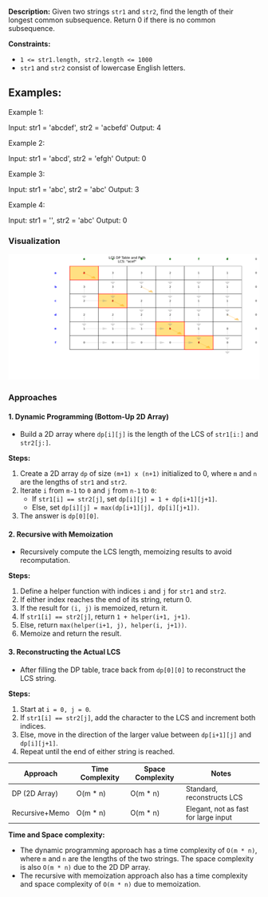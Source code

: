 **Description:**
Given two strings `str1` and `str2`, find the length of their longest common subsequence. Return 0 if there is no common subsequence.

**Constraints:**
- `1 <= str1.length, str2.length <= 1000`
- `str1` and `str2` consist of lowercase English letters.

## Examples:
Example 1:

Input: str1 = 'abcdef', str2 = 'acbefd'
Output: 4

Example 2:

Input: str1 = 'abcd', str2 = 'efgh'
Output: 0

Example 3:

Input: str1 = 'abc', str2 = 'abc'
Output: 3

Example 4:

Input: str1 = '', str2 = 'abc'
Output: 0

### Visualization
![Screenshot](../../../../images/lcs.png)
### Approaches

#### 1. Dynamic Programming (Bottom-Up 2D Array)
- Build a 2D array where `dp[i][j]` is the length of the LCS of `str1[i:]` and `str2[j:]`.

**Steps:**
1. Create a 2D array `dp` of size `(m+1) x (n+1)` initialized to 0, where `m` and `n` are the lengths of `str1` and `str2`.
2. Iterate `i` from `m-1` to `0` and `j` from `n-1` to `0`:
    - If `str1[i] == str2[j]`, set `dp[i][j] = 1 + dp[i+1][j+1]`.
    - Else, set `dp[i][j] = max(dp[i+1][j], dp[i][j+1])`.
3. The answer is `dp[0][0]`.

#### 2. Recursive with Memoization
- Recursively compute the LCS length, memoizing results to avoid recomputation.

**Steps:**
1. Define a helper function with indices `i` and `j` for `str1` and `str2`.
2. If either index reaches the end of its string, return 0.
3. If the result for `(i, j)` is memoized, return it.
4. If `str1[i] == str2[j]`, return `1 + helper(i+1, j+1)`.
5. Else, return `max(helper(i+1, j), helper(i, j+1))`.
6. Memoize and return the result.

#### 3. Reconstructing the Actual LCS
- After filling the DP table, trace back from `dp[0][0]` to reconstruct the LCS string.

**Steps:**
1. Start at `i = 0, j = 0`.
2. If `str1[i] == str2[j]`, add the character to the LCS and increment both indices.
3. Else, move in the direction of the larger value between `dp[i+1][j]` and `dp[i][j+1]`.
4. Repeat until the end of either string is reached.

| Approach       | Time Complexity | Space Complexity | Notes                                |
| -------------- | --------------- | ---------------- | ------------------------------------ |
| DP (2D Array)  | O(m * n)        | O(m * n)         | Standard, reconstructs LCS           |
| Recursive+Memo | O(m * n)        | O(m * n)         | Elegant, not as fast for large input |

**Time and Space complexity:**
- The dynamic programming approach has a time complexity of `O(m * n)`, where `m` and `n` are the lengths of the two strings. The space complexity is also `O(m * n)` due to the 2D DP array.
- The recursive with memoization approach also has a time complexity and space complexity of `O(m * n)` due to memoization.
